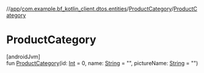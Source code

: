 //[app](../../../index.md)/[com.example.bf_kotlin_client.dtos.entities](../index.md)/[ProductCategory](index.md)/[ProductCategory](-product-category.md)

# ProductCategory

[androidJvm]\
fun [ProductCategory](-product-category.md)(id: [Int](https://kotlinlang.org/api/latest/jvm/stdlib/kotlin/-int/index.html) = 0, name: [String](https://kotlinlang.org/api/latest/jvm/stdlib/kotlin/-string/index.html) = "", pictureName: [String](https://kotlinlang.org/api/latest/jvm/stdlib/kotlin/-string/index.html) = "")

